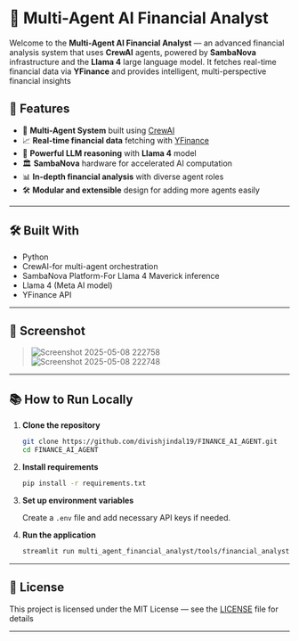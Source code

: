 # 🎯 Multi-Agent AI Financial Analyst

Welcome to the **Multi-Agent AI Financial Analyst** — an advanced financial analysis system that uses **CrewAI** agents, powered by **SambaNova** infrastructure and the **Llama 4** large language model. It fetches real-time financial data via **YFinance** and provides intelligent, multi-perspective financial insights


## 🚀 Features

- 🤖 **Multi-Agent System** built using [CrewAI](https://www.crewai.com/)
- 📈 **Real-time financial data** fetching with [YFinance](https://pypi.org/project/yfinance/)
- 🧠 **Powerful LLM reasoning** with **Llama 4** model
- 🏛️ **SambaNova** hardware for accelerated AI computation
- 📊 **In-depth financial analysis** with diverse agent roles
- 🛠️ **Modular and extensible** design for adding more agents easily

---

## 🛠️ Built With

- Python
- CrewAI-for multi-agent orchestration
- SambaNova Platform-For Llama 4 Maverick inference
- Llama 4 (Meta AI model)
- YFinance API

---

## 📸 Screenshot

> ![Screenshot 2025-05-08 222758](https://github.com/user-attachments/assets/61c76787-0c28-44a3-9938-e09873ad7d08)
![Screenshot 2025-05-08 222748](https://github.com/user-attachments/assets/d083c500-ba22-46f3-b403-990dbac15a6a)


---

## 📚 How to Run Locally

1. **Clone the repository**

    ```bash
    git clone https://github.com/divishjindal19/FINANCE_AI_AGENT.git
    cd FINANCE_AI_AGENT
    ```

2. **Install requirements**

    ```bash
    pip install -r requirements.txt
    ```

3. **Set up environment variables**

    Create a `.env` file and add necessary API keys if needed.

4. **Run the application**

    ```bash
    streamlit run multi_agent_financial_analyst/tools/financial_analyst.py
    ```

---



## 📄 License

This project is licensed under the MIT License — see the [LICENSE](LICENSE) file for details

---


